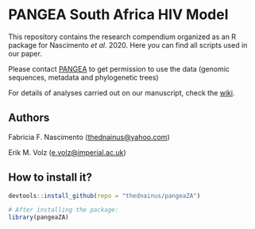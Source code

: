 # PANGEA South Africa HIV Model

This repository contains the research compendium organized as an R package for Nascimento _et al_. 2020. Here you can find all scripts used in our paper.

Please contact [PANGEA](https://www.pangea-hiv.org/) to get permission to use the data (genomic sequences, metadata and phylogenetic trees) 


For details of analyses carried out on our manuscript, check the [wiki](https://github.com/thednainus/pangeaZA/wiki).


## Authors
Fabricia F. Nascimento (thednainus@yahoo.com)

Erik M. Volz (e.volz@imperial.ac.uk)

## How to install it?

```r
devtools::install_github(repo = "thednainus/pangeaZA")

# After installing the package:
library(pangeaZA)
```

